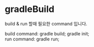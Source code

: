 # gradleBuild

build & run 할때 필요한 command 입니다.

build command: gradle build; gradle init;
<br/>
run command: gradle run; 
